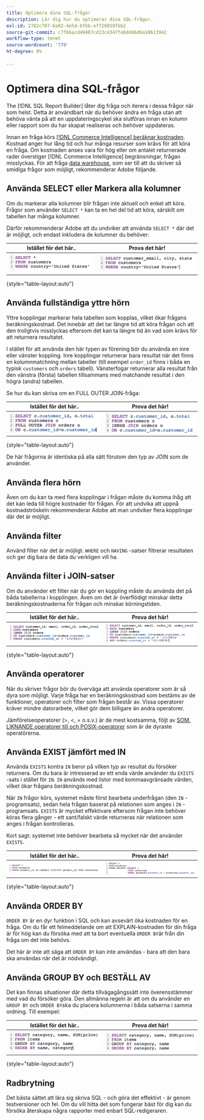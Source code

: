 ```yaml
---
title: Optimera dina SQL-frågor
description: Lär dig hur du optimerar dina SQL-frågor.
exl-id: 2782c707-6a02-4e5d-bfbb-eff20659fbb2
source-git-commit: c7f6bacd49487cd13c4347fe6dd46d6a10613942
workflow-type: tm+mt
source-wordcount: '779'
ht-degree: 0%

---
```


# Optimera dina SQL-frågor

The [!DNL SQL Report Builder] låter dig fråga och iterera i dessa frågor när som helst. Detta är användbart när du behöver ändra en fråga utan att behöva vänta på att en uppdateringscykel ska slutföras innan en kolumn eller rapport som du har skapat realiseras och behöver uppdateras.

Innan en fråga körs [[!DNL Commerce Intelligence] beräknar kostnaden](https://experienceleague.adobe.com/docs/commerce-knowledge-base/kb/troubleshooting/miscellaneous/sql-queries-explain-cost-errors.html). Kostnad anger hur lång tid och hur många resurser som krävs för att köra en fråga. Om kostnaden anses vara för hög eller om antalet returnerade rader överstiger [!DNL Commerce Intelligence] begränsningar, frågan misslyckas. För att fråga [data warehouse](../data-analyst/data-warehouse-mgr/tour-dwm.md), som ser till att du skriver så smidiga frågor som möjligt, rekommenderar Adobe följande.

## Använda SELECT eller Markera alla kolumner

Om du markerar alla kolumner blir frågan inte aktuell och enkel att köra. Frågor som använder `SELECT *` kan ta en hel del tid att köra, särskilt om tabellen har många kolumner.

Därför rekommenderar Adobe att du undviker att använda `SELECT *` där det är möjligt, och endast inkludera de kolumner du behöver:

| **Istället för det här..** | **Prova det här!** |
|-----|-----|
| ![](../../mbi/assets/Select_all_1.png) | ![](../../mbi/assets/Select_all_2.png) |

{style="table-layout:auto"}

## Använda fullständiga yttre hörn

Yttre kopplingar markerar hela tabellen som kopplas, vilket ökar frågans beräkningskostnad. Det innebär att det tar längre tid att köra frågan och att den troligtvis misslyckas eftersom det kan ta längre tid än vad som krävs för att returnera resultatet.

I stället för att använda den här typen av förening bör du använda en inre eller vänster koppling. Inre kopplingar returnerar bara resultat när det finns en kolumnmatchning mellan tabeller (till exempel `order_id` finns i båda en typisk `customers` och `orders` tabell). Vänsterfogar returnerar alla resultat från den vänstra (första) tabellen tillsammans med matchande resultat i den högra (andra) tabellen.

Se hur du kan skriva om en FULL OUTER JOIN-fråga:

| **Istället för det här..** | **Prova det här!** |
|-----|-----|
| ![](../../mbi/assets/Full_Outer_Join_1.png) | ![](../../mbi/assets/Full_Outer_Join_2.png) |

{style="table-layout:auto"}

De här frågorna är identiska på alla sätt förutom den typ av JOIN som de använder.

## Använda flera hörn

Även om du kan ta med flera kopplingar i frågan måste du komma ihåg att det kan leda till högre kostnader för frågan. För att undvika att uppnå kostnadströskeln rekommenderar Adobe att man undviker flera kopplingar där det är möjligt.

## Använda filter

Använd filter när det är möjligt. `WHERE` och `HAVING` -satser filtrerar resultaten och ger dig bara de data du verkligen vill ha.

## Använda filter i JOIN-satser

Om du använder ett filter när du gör en koppling måste du använda det på båda tabellerna i kopplingen. Även om det är överflödigt minskar detta beräkningskostnaderna för frågan och minskar körningstiden.

| **Istället för det här..** | **Prova det här!** |
|-----|-----|
| ![](../../mbi/assets/Join_filters_1.png) | ![](../../mbi/assets/Join_filters_2.png) |

{style="table-layout:auto"}

## Använda operatorer

När du skriver frågor bör du överväga att använda operatorer som är så dyra som möjligt. Varje fråga har en beräkningskostnad som bestäms av de funktioner, operatorer och filter som frågan består av. Vissa operatorer kräver mindre datorarbete, vilket gör dem billigare än andra operatorer.

Jämförelseoperatorer (>, &lt;, = o.s.v.) är de mest kostsamma, följt av [SOM. LIKNANDE operatorer till och POSIX-operatorer](https://www.postgresql.org/docs/9.5/functions-matching.html) som är de dyraste operatörerna.

## Använda EXIST jämfört med IN

Använda `EXISTS` kontra `IN` beror på vilken typ av resultat du försöker returnera. Om du bara är intresserad av ett enda värde använder du `EXISTS` -sats i stället för `IN`. `IN` används med listor med kommaavgränsade värden, vilket ökar frågans beräkningskostnad.

När `IN` frågor körs, systemet måste först bearbeta underfrågan (den `IN` -programsats), sedan hela frågan baserat på relationen som anges i `IN` -programsats. `EXISTS` är mycket effektivare eftersom frågan inte behöver köras flera gånger - ett sant/falskt värde returneras när relationen som anges i frågan kontrolleras.

Kort sagt: systemet inte behöver bearbeta så mycket när det använder `EXISTS`.

| **Istället för det här..** | **Prova det här!** |
|-----|-----|
| ![](../../mbi/assets/Exists_1.png) | ![](../../mbi/assets/Exists_2.png) |

{style="table-layout:auto"}

## Använda ORDER BY

`ORDER BY` är en dyr funktion i SQL och kan avsevärt öka kostnaden för en fråga. Om du får ett felmeddelande om att EXPLAIN-kostnaden för din fråga är för hög kan du försöka med att ta bort eventuella `ORDER BY`är från din fråga om det inte behövs.

Det här är inte att säga att `ORDER BY` kan inte användas - bara att den bara ska användas när det är nödvändigt.

## Använda GROUP BY och BESTÄLL AV

Det kan finnas situationer där detta tillvägagångssätt inte överensstämmer med vad du försöker göra. Den allmänna regeln är att om du använder en `GROUP BY` och `ORDER BY`ska du placera kolumnerna i båda satserna i samma ordning. Till exempel:

| **Istället för det här..** | **Prova det här!** |
|-----|-----|
| ![](../../mbi/assets/Group_by_2.png) | ![](../../mbi/assets/Group_by_1.png) |

{style="table-layout:auto"}

## Radbrytning

Det bästa sättet att lära sig skriva SQL - och göra det effektivt - är genom testversioner och fel. Om du vill hitta det som fungerar bäst för dig kan du försöka återskapa några rapporter med enbart SQL-redigeraren.
